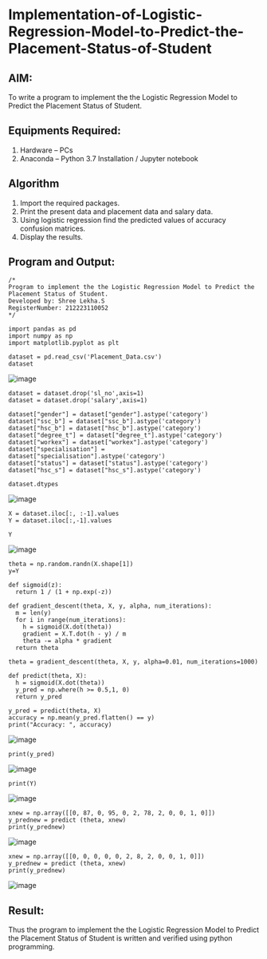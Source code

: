 # Implementation-of-Logistic-Regression-Model-to-Predict-the-Placement-Status-of-Student

## AIM:
To write a program to implement the the Logistic Regression Model to Predict the Placement Status of Student.

## Equipments Required:
1. Hardware – PCs
2. Anaconda – Python 3.7 Installation / Jupyter notebook

## Algorithm
1. Import the required packages.
2. Print the present data and placement data and salary data.
3. Using logistic regression find the predicted values of accuracy confusion matrices.
4. Display the results.

## Program and Output:
```
/*
Program to implement the the Logistic Regression Model to Predict the Placement Status of Student.
Developed by: Shree Lekha.S
RegisterNumber: 212223110052
*/
```

```
import pandas as pd
import numpy as np
import matplotlib.pyplot as plt

dataset = pd.read_csv('Placement_Data.csv')
dataset
```

![image](https://github.com/user-attachments/assets/4794de60-4dd2-4d44-8952-0bda85310b21)


```
dataset = dataset.drop('sl_no',axis=1)
dataset = dataset.drop('salary',axis=1)

dataset["gender"] = dataset["gender"].astype('category')
dataset["ssc_b"] = dataset["ssc_b"].astype('category')
dataset["hsc_b"] = dataset["hsc_b"].astype('category')
dataset["degree_t"] = dataset["degree_t"].astype('category')
dataset["workex"] = dataset["workex"].astype('category')
dataset["specialisation"] = dataset["specialisation"].astype('category')
dataset["status"] = dataset["status"].astype('category')
dataset["hsc_s"] = dataset["hsc_s"].astype('category')

dataset.dtypes

```

![image](https://github.com/user-attachments/assets/6497db18-f024-4f14-b769-79786f522830)


```
X = dataset.iloc[:, :-1].values
Y = dataset.iloc[:,-1].values

Y
```

![image](https://github.com/user-attachments/assets/349a6dd0-a37e-467c-8d88-d1554a25abf9)


```
theta = np.random.randn(X.shape[1])
y=Y

def sigmoid(z):
  return 1 / (1 + np.exp(-z))

def gradient_descent(theta, X, y, alpha, num_iterations):
  m = len(y)
  for i in range(num_iterations):
    h = sigmoid(X.dot(theta))
    gradient = X.T.dot(h - y) / m
    theta -= alpha * gradient
  return theta

theta = gradient_descent(theta, X, y, alpha=0.01, num_iterations=1000)

def predict(theta, X):
  h = sigmoid(X.dot(theta))
  y_pred = np.where(h >= 0.5,1, 0)
  return y_pred

y_pred = predict(theta, X)
accuracy = np.mean(y_pred.flatten() == y)
print("Accuracy: ", accuracy)

```

![image](https://github.com/user-attachments/assets/076bf539-0f79-4a14-8b61-f4304060ccc6)


```
print(y_pred)

```

![image](https://github.com/user-attachments/assets/ec38664a-ed4f-4e58-a9df-ae069063de40)


```
print(Y)
```

![image](https://github.com/user-attachments/assets/b96bf4f5-fb8c-4652-9716-9240739238fd)


```
xnew = np.array([[0, 87, 0, 95, 0, 2, 78, 2, 0, 0, 1, 0]])
y_prednew = predict (theta, xnew)
print(y_prednew)
```

![image](https://github.com/user-attachments/assets/c93b7ec6-8cab-4985-9c3b-34be14997d0b)

```
xnew = np.array([[0, 0, 0, 0, 0, 2, 8, 2, 0, 0, 1, 0]])
y_prednew = predict (theta, xnew)
print(y_prednew)
```

![image](https://github.com/user-attachments/assets/2a881f31-f6db-4651-a078-078837ab34b3)



## Result:
Thus the program to implement the the Logistic Regression Model to Predict the Placement Status of Student is written and verified using python programming.
